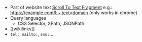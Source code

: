 - Part of website text [Scroll To Text Fragment](https://stackoverflow.com/questions/62161819/what-exactly-is-the-text-location-hash-in-an-url) e.g.: https://example.com#:~:text=domain (only works in chrome)
- Query languages
  - CSS Selector, XPath, JSONPath
- [[wikilinks]]
- `tel:`, `mailto:`, `sms:`...
